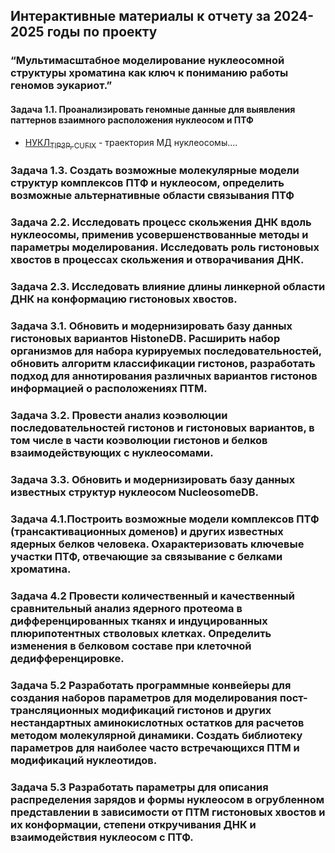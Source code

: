##  Интерактивные материалы к отчету за 2024-2025 годы по проекту
### “Мультимасштабное моделирование нуклеосомной структуры хроматина как ключ к пониманию работы геномов эукариот.”

#### Задача 1.1. Проанализировать геномные данные для выявления паттернов взаимного расположения нуклеосом и ПТФ
* [НУКЛ<sub>TIP3P, CUFIX</sub>](trajectories/ncp_tip3p_opc) - траектория МД нуклеосомы....

### Задача 1.3. Создать возможные молекулярные модели структур комплексов ПТФ и нуклеосом, определить возможные альтернативные области связывания ПТФ

### Задача 2.2. Исследовать процесс скольжения ДНК вдоль нуклеосомы, применив усовершенствованные методы и параметры моделирования. Исследовать роль гистоновых хвостов в процессах скольжения и отворачивания ДНК.

### Задача 2.3. Исследовать влияние длины линкерной области ДНК на конформацию гистоновых хвостов.

### Задача 3.1. Обновить и модернизировать базу данных гистоновых вариантов HistoneDB. Расширить набор организмов для набора курируемых последовательностей, обновить алгоритм классификации гистонов, разработать подход для аннотирования различных вариантов гистонов информацией о  расположениях ПТМ.

### Задача 3.2. Провести анализ коэволюции последовательностей гистонов и гистоновых вариантов, в том числе в части коэволюции гистонов и белков взаимодействующих с нуклеосомами. 

### Задача 3.3. Обновить и модернизировать базу данных известных структур нуклеосом NucleosomeDB.

### Задача 4.1.Построить возможные модели комплексов ПТФ (трансактивационных доменов) и других известных ядерных белков человека. Охарактеризовать ключевые участки ПТФ, отвечающие за связывание с белками хроматина.

### Задача 4.2 Провести количественный и качественный сравнительный анализ ядерного протеома в дифференцированных тканях и индуцированных плюрипотентных стволовых клетках. Определить изменения в белковом составе при клеточной дедифференцировке.

### Задача 5.2 Разработать программные конвейеры для создания наборов параметров для моделирования пост-трансляционных модификаций гистонов и других нестандартных аминокислотных остатков для расчетов методом молекулярной динамики. Создать библиотеку параметров для наиболее часто встречающихся ПТМ и модификаций нуклеотидов.

### Задача 5.3 Разработать параметры для описания распределения зарядов и формы нуклеосом в огрубленном представлении в зависимости от ПТМ гистоновых хвостов и их конформации, степени откручивания ДНК и взаимодействия нуклеосом с ПТФ.

